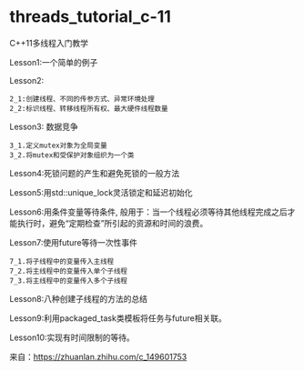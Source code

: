 # threads_tutorial_c-11
C++11多线程入门教学

Lesson1:一个简单的例子

Lesson2:  

	2_1:创建线程、不同的传参方式、异常环境处理
	2_2:标识线程、转移线程所有权、最大硬件线程数量
	
Lesson3: 数据竞争 

	3_1.定义mutex对象为全局变量
	3_2.将mutex和受保护对象组织为一个类
	
Lesson4:死锁问题的产生和避免死锁的一般方法

Lesson5:用std::unique_lock灵活锁定和延迟初始化

Lesson6:用条件变量等待条件, 般用于：当一个线程必须等待其他线程完成之后才能执行时，避免“定期检查”所引起的资源和时间的浪费。

Lesson7:使用future等待一次性事件

	7_1.将子线程中的变量传入主线程
	7_2.将主线程中的变量传入单个子线程
	7_3.将主线程中的变量传入多个子线程
	
Lesson8:八种创建子线程的方法的总结

Lesson9:利用packaged_task类模板将任务与future相关联。

Lesson10:实现有时间限制的等待。

来自：https://zhuanlan.zhihu.com/c_149601753

